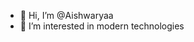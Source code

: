 - 👋 Hi, I’m @Aishwaryaa
- 👀 I’m interested in modern technologies


<!---
Aishwaryaa06/Aishwaryaa06 is a ✨ special ✨ repository because its `README.md` (this file) appears on your GitHub profile.
You can click the Preview link to take a look at your changes.
--->
